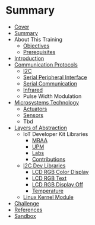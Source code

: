 # Summary

* [Cover](README.md)
* [Summary](SUMMARY.md)
* About This Training
   * [Objectives](documentation/Objectives.md)
   * [Prerequisites](documentation/Prerequisites.md)
* [Introduction](documentation/Introduction.md)
* [Communication Protocols](documentation/Protocols.md)
   * [I2C](documentation/documentation/I2C.md)
   * [Serial Peripheral Interface](documentation/SerialPeripheralInterface.md)
   * [Serial Communication](documentation/SerialCommunication.md)
   * [Infrared](documentation/Infrared.md)
   * Pulse Width Modulation
* [Microsystems Technology](documentation/MicrosystemsTechnology.md)
   * [Actuators](documentation/Actuators.md)
   * [Sensors](documentation/Sensors.md)
   * Tbd
* [Layers of Abstraction](documentation/LayersOfAbstraction.md)
   * IoT Developer Kit Libraries
       * [MRAA](documentation/Mraa.md)
       * [UPM](documentation/Upm.md)
       * [Labs](documentation/LibrariesLabs.md)
       * [Contributions](documentation/LibrariesContributions.md)
   * [I2C Dev Libraries](documentation/I2CDevLibraries.md)
       * [LCD RGB Color Display](documentation/DisplayColor.md)
       * [LCD RGB Text](documentation/Text.md)
       * [LCD RGB Display Off](documentation/LcdOff.md)
       * [Temperature](documentation/Temperature.md)
   * [Linux Kernel Module](documentation/LinuxKernelModule.md)
* [Challenge](documentation/Challenge.md)
* [References](documentation/References.md)
* [Sandbox](documentation/Sandbox.md)

